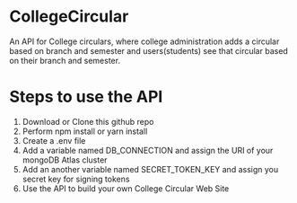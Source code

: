 # CollegeCircular
An API for College circulars, where college administration adds a circular based on branch and semester and users(students) see that circular based on their branch and semester.
# Steps to use the API
1. Download or Clone this github repo
2. Perform npm install or yarn install
3. Create a .env file
4. Add a variable named DB_CONNECTION and assign the URI of your mongoDB Atlas cluster
5. Add an another variable named SECRET_TOKEN_KEY and assign you secret key for signing tokens
6. Use the API to build your own College Circular Web Site
